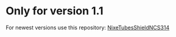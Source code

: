 
# Only for version 1.1

For newest versions use this repository: <a href="https://github.com/afch/NixeTubesShieldNCS314"> NixeTubesShieldNCS314 </a>
